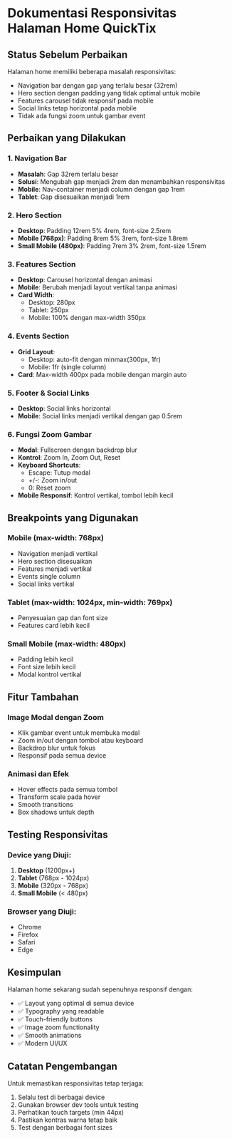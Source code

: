 # Dokumentasi Responsivitas Halaman Home QuickTix

## Status Sebelum Perbaikan
Halaman home memiliki beberapa masalah responsivitas:
- Navigation bar dengan gap yang terlalu besar (32rem)
- Hero section dengan padding yang tidak optimal untuk mobile
- Features carousel tidak responsif pada mobile
- Social links tetap horizontal pada mobile
- Tidak ada fungsi zoom untuk gambar event

## Perbaikan yang Dilakukan

### 1. Navigation Bar
- **Masalah**: Gap 32rem terlalu besar
- **Solusi**: Mengubah gap menjadi 2rem dan menambahkan responsivitas
- **Mobile**: Nav-container menjadi column dengan gap 1rem
- **Tablet**: Gap disesuaikan menjadi 1rem

### 2. Hero Section
- **Desktop**: Padding 12rem 5% 4rem, font-size 2.5rem
- **Mobile (768px)**: Padding 8rem 5% 3rem, font-size 1.8rem
- **Small Mobile (480px)**: Padding 7rem 3% 2rem, font-size 1.5rem

### 3. Features Section
- **Desktop**: Carousel horizontal dengan animasi
- **Mobile**: Berubah menjadi layout vertikal tanpa animasi
- **Card Width**: 
  - Desktop: 280px
  - Tablet: 250px
  - Mobile: 100% dengan max-width 350px

### 4. Events Section
- **Grid Layout**: 
  - Desktop: auto-fit dengan minmax(300px, 1fr)
  - Mobile: 1fr (single column)
- **Card**: Max-width 400px pada mobile dengan margin auto

### 5. Footer & Social Links
- **Desktop**: Social links horizontal
- **Mobile**: Social links menjadi vertikal dengan gap 0.5rem

### 6. Fungsi Zoom Gambar
- **Modal**: Fullscreen dengan backdrop blur
- **Kontrol**: Zoom In, Zoom Out, Reset
- **Keyboard Shortcuts**: 
  - Escape: Tutup modal
  - +/-: Zoom in/out
  - 0: Reset zoom
- **Mobile Responsif**: Kontrol vertikal, tombol lebih kecil

## Breakpoints yang Digunakan

### Mobile (max-width: 768px)
- Navigation menjadi vertikal
- Hero section disesuaikan
- Features menjadi vertikal
- Events single column
- Social links vertikal

### Tablet (max-width: 1024px, min-width: 769px)
- Penyesuaian gap dan font size
- Features card lebih kecil

### Small Mobile (max-width: 480px)
- Padding lebih kecil
- Font size lebih kecil
- Modal kontrol vertikal

## Fitur Tambahan

### Image Modal dengan Zoom
- Klik gambar event untuk membuka modal
- Zoom in/out dengan tombol atau keyboard
- Backdrop blur untuk fokus
- Responsif pada semua device

### Animasi dan Efek
- Hover effects pada semua tombol
- Transform scale pada hover
- Smooth transitions
- Box shadows untuk depth

## Testing Responsivitas

### Device yang Diuji:
1. **Desktop** (1200px+)
2. **Tablet** (768px - 1024px)
3. **Mobile** (320px - 768px)
4. **Small Mobile** (< 480px)

### Browser yang Diuji:
- Chrome
- Firefox
- Safari
- Edge

## Kesimpulan

Halaman home sekarang sudah sepenuhnya responsif dengan:
- ✅ Layout yang optimal di semua device
- ✅ Typography yang readable
- ✅ Touch-friendly buttons
- ✅ Image zoom functionality
- ✅ Smooth animations
- ✅ Modern UI/UX

## Catatan Pengembangan

Untuk memastikan responsivitas tetap terjaga:
1. Selalu test di berbagai device
2. Gunakan browser dev tools untuk testing
3. Perhatikan touch targets (min 44px)
4. Pastikan kontras warna tetap baik
5. Test dengan berbagai font sizes 